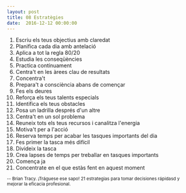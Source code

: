```yaml
---
layout: post
title: 08 Estratègies
date:  2016-12-12 00:00:00
---
```


1. Escriu els teus objectius amb claredat
2. Planifica cada dia amb antelació
3. Aplica a tot la regla 80/20
4. Estudia les conseqüències
5. Practica contínuament
6. Centra't en les àrees clau de resultats
7. Concentra't
8. Prepara't a consciència abans de començar
9. Fes els deures
10. Reforça els teus talents especials
11. Identifica els teus obstacles
12. Posa un ladrilla després d'un altre
13. Centra't en un sol problema
14. Reuneix tots els teus recursos i canalitza l'energia
15. Motiva't per a l'acció
16. Reserva temps per acabar les tasques importants del dia
17. Fes primer la tasca més difícil
18. Divideix la tasca
19. Crea lapses de temps per treballar en tasques importants
20. Comença ja
21. Concentrate en el que estàs fent en aquest moment

<small>-- Brian Tracy. ¡Tráguese ese sapo! 21 estrategias para tomar decisiones rápidasd y mejorar la eficacia profesional.</small>
